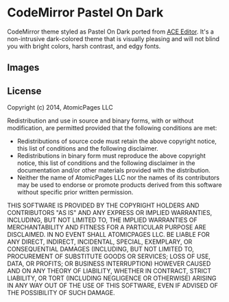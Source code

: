 CodeMirror Pastel On Dark
=========================
CodeMirror theme styled as Pastel On Dark ported from [ACE Editor](http://ace.c9.io/#nav=about).  It's a non-intrusive dark-colored theme that is visually pleasing and will not blind you with bright colors, harsh contrast, and edgy fonts.

## Images


## License
Copyright (c) 2014, AtomicPages LLC

Redistribution and use in source and binary forms, with or without
modification, are permitted provided that the following conditions are met:
	
* Redistributions of source code must retain the above copyright notice, this list of conditions and the following disclaimer.
* Redistributions in binary form must reproduce the above copyright notice, this list of conditions and the following disclaimer in the documentation and/or other materials provided with the distribution.
* Neither the name of AtomicPages LLC nor the names of its contributors may be used to endorse or promote products derived from this software without specific prior written permission.

THIS SOFTWARE IS PROVIDED BY THE COPYRIGHT HOLDERS AND CONTRIBUTORS "AS IS" AND
ANY EXPRESS OR IMPLIED WARRANTIES, INCLUDING, BUT NOT LIMITED TO, THE IMPLIED
WARRANTIES OF MERCHANTABILITY AND FITNESS FOR A PARTICULAR PURPOSE ARE
DISCLAIMED. IN NO EVENT SHALL ATOMICPAGES LLC. BE LIABLE FOR ANY
DIRECT, INDIRECT, INCIDENTAL, SPECIAL, EXEMPLARY, OR CONSEQUENTIAL DAMAGES
(INCLUDING, BUT NOT LIMITED TO, PROCUREMENT OF SUBSTITUTE GOODS OR SERVICES;
LOSS OF USE, DATA, OR PROFITS; OR BUSINESS INTERRUPTION) HOWEVER CAUSED AND
ON ANY THEORY OF LIABILITY, WHETHER IN CONTRACT, STRICT LIABILITY, OR TORT
(INCLUDING NEGLIGENCE OR OTHERWISE) ARISING IN ANY WAY OUT OF THE USE OF THIS
SOFTWARE, EVEN IF ADVISED OF THE POSSIBILITY OF SUCH DAMAGE.
